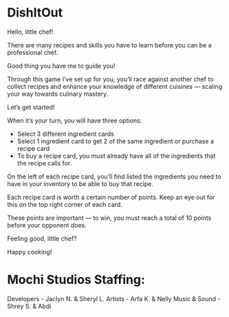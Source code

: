 # DishItOut

Hello, little chef!

There are many recipes and skills you have to learn before you can be a professional chef.

Good thing you have me to guide you!

Through this game I’ve set up for you, you’ll race against another chef to collect recipes and enhance your knowledge of different cuisines — scaling your way towards culinary mastery.

Let’s get started!

When it’s your turn, you will have three options: 

- Select 3 different ingredient cards
- Select 1 ingredient card to get 2 of the same ingredient
or purchase a recipe card
- To buy a recipe card, you must already have all of the ingredients that the recipe calls for.

On the left of each recipe card, you’ll find listed the ingredients you need to have in your inventory to be able to buy that recipe.

Each recipe card is worth a certain number of points. Keep an eye out for this on the top right corner of each card.

These points are important — to win, you must reach a total of 10 points before your opponent does.

Feeling good, little chef? 

Happy cooking!




# Mochi Studios Staffing:
Developers - Jaclyn N. & Sheryl L.
Artists - Arfa K. & Nelly
Music & Sound - Shrey S. & Abdi 
